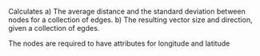 Calculates 
  a) The average distance and the standard deviation between nodes for a collection of edges. 
  b) The resulting vector size and direction, given a collection of egdes.
  
The nodes are required to have attributes for longitude and latitude
